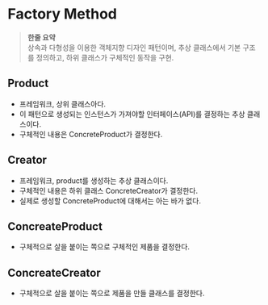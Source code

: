 # Factory Method

> **한줄 요약**
> <br>
> 상속과 다형성을 이용한 객체지향 디자인 패턴이며,
> 추상 클래스에서 기본 구조를 정의하고, 하위 클래스가 구체적인 동작을 구현.

## Product
- 프레임워크, 상위 클래스아다.
- 이 패턴으로 생성되는 인스턴스가 가져야할 인터페이스(API)를 결정하는 추상 클래스이다.
- 구체적인 내용은 ConcreteProduct가 결정한다.

## Creator
- 프레임워크, product를 생성하는 추상 클래스이다.
- 구체적인 내용은 하위 클래스 ConcreteCreator가 결정한다.
- 실제로 생성할 ConcreteProduct에 대해서는 아는 바가 없다.

## ConcreateProduct
- 구체적으로 살을 붙이는 쪽으로 구체적인 제품을 결정한다.

## ConcreateCreator
- 구체적으로 살을 붙이는 쪽으로 제품을 만들 클래스를 결정한다.